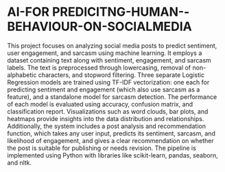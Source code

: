 # AI-FOR PREDICITNG-HUMAN--BEHAVIOUR-ON-SOCIALMEDIA
This project focuses on analyzing social media posts to predict sentiment, user engagement, and sarcasm using machine learning. It employs a dataset containing text along with sentiment, engagement, and sarcasm labels. The text is preprocessed through lowercasing, removal of non-alphabetic characters, and stopword filtering. Three separate Logistic Regression models are trained using TF-IDF vectorization: one each for predicting sentiment and engagement (which also use sarcasm as a feature), and a standalone model for sarcasm detection. The performance of each model is evaluated using accuracy, confusion matrix, and classification report. Visualizations such as word clouds, bar plots, and heatmaps provide insights into the data distribution and relationships. Additionally, the system includes a post analysis and recommendation function, which takes any user input, predicts its sentiment, sarcasm, and likelihood of engagement, and gives a clear recommendation on whether the post is suitable for publishing or needs revision. The pipeline is implemented using Python with libraries like scikit-learn, pandas, seaborn, and nltk.
